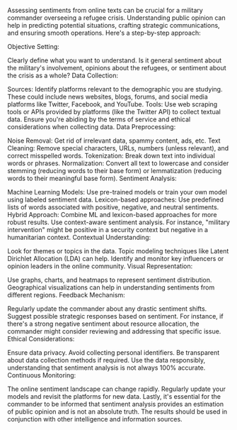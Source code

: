 Assessing sentiments from online texts can be crucial for a military commander overseeing a refugee crisis. Understanding public opinion can help in predicting potential situations, crafting strategic communications, and ensuring smooth operations. Here's a step-by-step approach:

Objective Setting:

Clearly define what you want to understand. Is it general sentiment about the military's involvement, opinions about the refugees, or sentiment about the crisis as a whole?
Data Collection:

Sources: Identify platforms relevant to the demographic you are studying. These could include news websites, blogs, forums, and social media platforms like Twitter, Facebook, and YouTube.
Tools: Use web scraping tools or APIs provided by platforms (like the Twitter API) to collect textual data.
Ensure you're abiding by the terms of service and ethical considerations when collecting data.
Data Preprocessing:

Noise Removal: Get rid of irrelevant data, spammy content, ads, etc.
Text Cleaning: Remove special characters, URLs, numbers (unless relevant), and correct misspelled words.
Tokenization: Break down text into individual words or phrases.
Normalization: Convert all text to lowercase and consider stemming (reducing words to their base form) or lemmatization (reducing words to their meaningful base form).
Sentiment Analysis:

Machine Learning Models: Use pre-trained models or train your own model using labeled sentiment data.
Lexicon-based approaches: Use predefined lists of words associated with positive, negative, and neutral sentiments.
Hybrid Approach: Combine ML and lexicon-based approaches for more robust results.
Use context-aware sentiment analysis. For instance, "military intervention" might be positive in a security context but negative in a humanitarian context.
Contextual Understanding:

Look for themes or topics in the data. Topic modeling techniques like Latent Dirichlet Allocation (LDA) can help.
Identify and monitor key influencers or opinion leaders in the online community.
Visual Representation:

Use graphs, charts, and heatmaps to represent sentiment distribution.
Geographical visualizations can help in understanding sentiments from different regions.
Feedback Mechanism:

Regularly update the commander about any drastic sentiment shifts.
Suggest possible strategic responses based on sentiment. For instance, if there's a strong negative sentiment about resource allocation, the commander might consider reviewing and addressing that specific issue.
Ethical Considerations:

Ensure data privacy. Avoid collecting personal identifiers.
Be transparent about data collection methods if required.
Use the data responsibly, understanding that sentiment analysis is not always 100% accurate.
Continuous Monitoring:

The online sentiment landscape can change rapidly. Regularly update your models and revisit the platforms for new data.
Lastly, it's essential for the commander to be informed that sentiment analysis provides an estimation of public opinion and is not an absolute truth. The results should be used in conjunction with other intelligence and information sources.